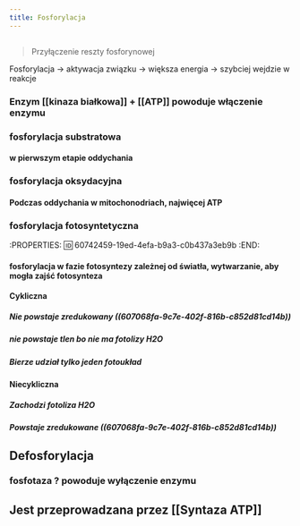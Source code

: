 ```yaml
---
title: Fosforylacja
---
```


## 
> Przyłączenie reszty fosforynowej

Fosforylacja → aktywacja związku → większa energia → szybciej wejdzie w reakcje
### Enzym [[kinaza białkowa]] + [[ATP]] powoduje **włączenie enzymu**
### fosforylacja substratowa
#### w pierwszym etapie oddychania
### fosforylacja oksydacyjna
#### Podczas oddychania w mitochonodriach, najwięcej ATP
### fosforylacja fotosyntetyczna
:PROPERTIES:
:id: 60742459-19ed-4efa-b9a3-c0b437a3eb9b
:END:
#### fosforylacja w fazie fotosyntezy zależnej od światła, wytwarzanie, aby mogła zajść fotosynteza
#### Cykliczna
##### **Nie powstaje** zredukowany ((607068fa-9c7e-402f-816b-c852d81cd14b))
##### **nie powstaje** tlen bo nie ma fotolizy H2O
##### Bierze udział tylko jeden fotoukład
#### Niecykliczna
##### Zachodzi fotoliza H2O
##### Powstaje zredukowane ((607068fa-9c7e-402f-816b-c852d81cd14b))
## Defosforylacja
### fosfotaza ? powoduje wyłączenie enzymu
## Jest przeprowadzana przez [[Syntaza ATP]]
